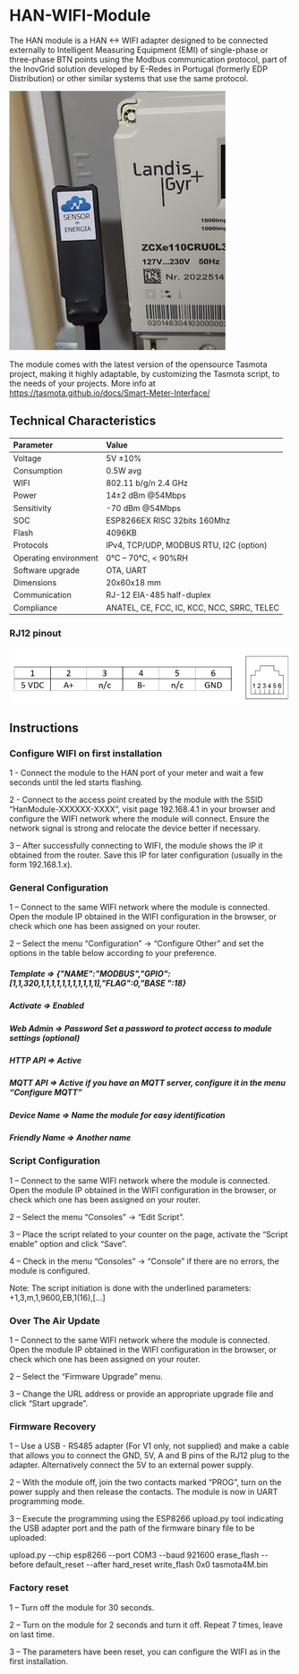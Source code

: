 # HAN-WIFI-Module
The HAN module is a HAN &lt;-> WIFI adapter designed to be connected externally to Intelligent Measuring Equipment (EMI) of single-phase or three-phase BTN points using the Modbus communication protocol, part of the InovGrid solution developed by E-Redes in Portugal (formerly EDP Distribution) or other similar systems that use the same protocol.

![Install](https://github.com/chaveiro/HAN-WIFI-Module/raw/main/images/instalation.jpg)

The module comes with the latest version of the opensource Tasmota project, making it highly adaptable, by customizing the Tasmota script, to the needs of your projects. More info at https://tasmota.github.io/docs/Smart-Meter-Interface/


## Technical Characteristics
  | Parameter              | Value
  | :--------------------- |:-------------------- |
  | Voltage                | 5V ±10%
  | Consumption            | 0.5W avg
  | WIFI                   | 802.11 b/g/n 2.4 GHz
  | Power                  | 14±2 dBm @54Mbps
  | Sensitivity            | -70 dBm @54Mbps
  | SOC                    | ESP8266EX RISC 32bits 160Mhz
  | Flash                  | 4096KB
  | Protocols              | IPv4, TCP/UDP, MODBUS RTU, I2C (option)
  | Operating environment  | 0°C – 70°C, < 90%RH
  | Software upgrade       | OTA, UART
  | Dimensions             | 20x60x18 mm
  | Communication          | RJ-12 EIA-485 half-duplex
  | Compliance             | ANATEL, CE, FCC, IC, KCC, NCC, SRRC, TELEC
  
### RJ12 pinout
![pinout](https://github.com/chaveiro/HAN-WIFI-Module/raw/main/images/rj12%20pinout.jpg)
  
## Instructions

### Configure WIFI on first installation
1 - Connect the module to the HAN port of your meter and wait a few seconds until the led starts flashing.

2 - Connect to the access point created by the module with the SSID “HanModule-XXXXXX-XXXX”, visit page 192.168.4.1 in your browser and configure the WIFI network where the module will connect. Ensure the network signal is strong and relocate the device better if necessary.

3 – After successfully connecting to WIFI, the module shows the IP it obtained from the router. Save this IP for later configuration (usually in the form 192.168.1.x).

### General Configuration
1 – Connect to the same WIFI network where the module is connected. Open the module IP obtained in the WIFI configuration in the browser, or check which one has been assigned on your router.

2 – Select the menu “Configuration” -> “Configure Other” and set the options in the table below according to your preference.

  ##### Template => {"NAME":"MODBUS","GPIO":[1,1,320,1,1,1,1,1,1,1,1,1,1,1],"FLAG":0,"BASE ":18}
  ##### Activate => Enabled
  ##### Web Admin => Password Set a password to protect access to module settings (optional)
  ##### HTTP API => Active
  ##### MQTT API =>  Active if you have an MQTT server, configure it in the menu “Configure MQTT”
  ##### Device Name =>  Name the module for easy identification
  ##### Friendly Name =>  Another name


### Script Configuration
1 – Connect to the same WIFI network where the module is connected. Open the module IP obtained in the WIFI configuration in the browser, or check which one has been assigned on your router.

2 – Select the menu “Consoles” -> “Edit Script”.

3 – Place the script related to your counter on the page, activate the “Script enable” option and click “Save”.

4 – Check in the menu “Consoles” -> “Console” if there are no errors, the module is configured.

Note: The script initiation is done with the underlined parameters: +1,3,m,1,9600,EB,1(16),[…]

### Over The Air Update
1 – Connect to the same WIFI network where the module is connected. Open the module IP obtained in the WIFI configuration in the browser, or check which one has been assigned on your router.

2 – Select the “Firmware Upgrade” menu.

3 – Change the URL address or provide an appropriate upgrade file and click “Start upgrade”.

### Firmware Recovery
1 – Use a USB - RS485 adapter (For V1 only, not supplied) and make a cable that allows you to connect the GND, 5V, A and B pins of the RJ12 plug to the adapter. Alternatively connect the 5V to an external power supply.

2 – With the module off, join the two contacts marked “PROG”, turn on the power supply and then release the contacts. The module is now in UART programming mode.

3 – Execute the programming using the ESP8266 upload.py tool indicating the USB adapter port and the path of the firmware binary file to be uploaded:

upload.py --chip esp8266 --port COM3 --baud 921600 erase_flash --before default_reset --after hard_reset write_flash 0x0 tasmota4M.bin

### Factory reset
1 – Turn off the module for 30 seconds.

2 – Turn on the module for 2 seconds and turn it off. Repeat 7 times, leave on last time.

3 – The parameters have been reset, you can configure the WIFI as in the first installation.
